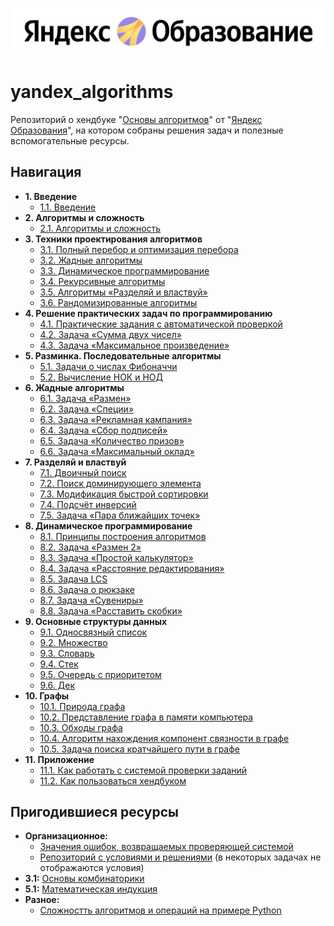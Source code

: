 ![Яндекс Образование](/repository/banner-white.png)

# yandex_algorithms
Репозиторий о хендбуке "[Основы алгоритмов](https://education.yandex.ru/handbook/algorithms)" от "[Яндекс Образования](https://education.yandex.ru)", на котором собраны решения задач и полезные вспомогательные ресурсы.


## Навигация
- **1. Введение**
    - [1.1. Введение](/1.1/)
- **2. Алгоритмы и сложность**
    - [2.1. Алгоритмы и сложность](/2.1/)
- **3. Техники проектирования алгоритмов**
    - [3.1. Полный перебор и оптимизация перебора](/3.1/)
    - [3.2. Жадные алгоритмы](/3.2/)
    - [3.3. Динамическое программирование](/3.3/)
    - [3.4. Рекурсивные алгоритмы](/3.4/)
    - [3.5. Алгоритмы «Разделяй и властвуй»](/3.5/)
    - [3.6. Рандомизированные алгоритмы](/3.6/)
- **4. Решение практических задач по программированию**
    - [4.1. Практические задания с автоматической проверкой](/4.1/)
    - [4.2. Задача «Сумма двух чисел»](/4.2/)
    - [4.3. Задача «Максимальное произведение»](/4.3/)
- **5. Разминка. Последовательные алгоритмы**
    - [5.1. Задачи о числах Фибоначчи](/5.1/)
    - [5.2. Вычисление НОК и НОД](/5.2/)
- **6. Жадные алгоритмы**
    - [6.1. Задача «Размен»](/6.1/)
    - [6.2. Задача «Специи»](/6.2/)
    - [6.3. Задача «Рекламная кампания»](/6.3/)
    - [6.4. Задача «Сбор подписей»](/6.4/)
    - [6.5. Задача «Количество призов»](/6.5/)
    - [6.6. Задача «Максимальный оклад»](/6.6/)
- **7. Разделяй и властвуй**
    - [7.1. Двоичный поиск](/7.1/)
    - [7.2. Поиск доминирующего элемента](/7.2/)
    - [7.3. Модификация быстрой сортировки](/7.3/)
    - [7.4. Подсчёт инверсий](/7.4/)
    - [7.5. Задача «Пара ближайших точек»](/7.5/)
- **8. Динамическое программирование**
    - [8.1. Принципы построения алгоритмов](/8.1/)
    - [8.2. Задача «Размен 2»](/8.2/)
    - [8.3. Задача «Простой калькулятор»](/8.3/)
    - [8.4. Задача «Расстояние редактирования»](/8.4/)
    - [8.5. Задача LCS](/8.5/)
    - [8.6. Задача о рюкзаке](/8.6/)
    - [8.7. Задача «Сувениры»](/8.7/)
    - [8.8. Задача «Расставить скобки»](/8.8/)
- **9. Основные структуры данных**
    - [9.1. Односвязный список](/9.1/)
    - [9.2. Множество](/9.2/)
    - [9.3. Словарь](/9.3/)
    - [9.4. Стек](/9.4/)
    - [9.5. Очередь с приоритетом](/9.5/)
    - [9.6. Дек](/9.6/)
- **10. Графы**
    - [10.1. Природа графа](/10.1/)
    - [10.2. Представление графа в памяти компьютера](/10.2/)
    - [10.3. Обходы графа](/10.3/)
    - [10.4. Алгоритм нахождения компонент связности в графе](/10.4/)
    - [10.5. Задача поиска кратчайшего пути в графе](/10.5/)
- **11. Приложение**
    - [11.1. Как работать с системой проверки заданий](/11.1/)
    - [11.2. Как пользоваться хендбуком](/11.2/)


## Пригодившиеся ресурсы
- **Организационное:** 
    - [Значения ошибок, возвращаемых проверяющей системой](https://contest.yandex.ru/errors)
    - [Репозиторий с условиями и решениями](https://github.com/qkue/yandex_algorithms_handbook) (в некоторых задачах не отображаются условия)
- **3.1:** [Основы комбинаторики](https://practicum.yandex.ru/blog/perestanovki-razmescheniya-sochetaniya-v-analize-dannyh)
- **5.1:** [Математическая индукция](https://practicum.yandex.ru/blog/metod-matematicheskoj-indukcii)
- **Разное:**
    - [Сложностть алгоритмов и операций на примере Python](https://proglib.io/p/slozhnost-algoritmov-i-operaciy-na-primere-python-2020-11-03)

